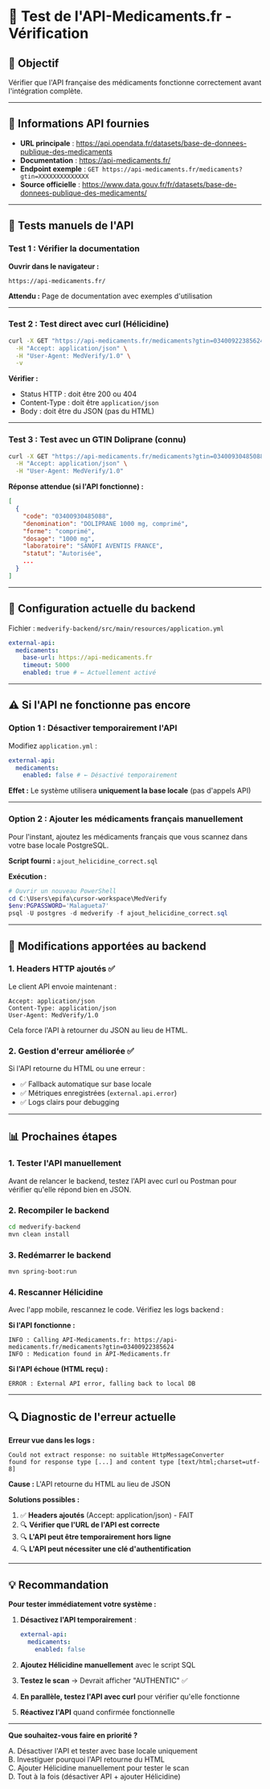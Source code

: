 # 🧪 Test de l'API-Medicaments.fr - Vérification

## 🎯 Objectif

Vérifier que l'API française des médicaments fonctionne correctement avant l'intégration complète.

---

## 📝 Informations API fournies

- **URL principale** : https://api.opendata.fr/datasets/base-de-donnees-publique-des-medicaments
- **Documentation** : https://api-medicaments.fr/
- **Endpoint exemple** : `GET https://api-medicaments.fr/medicaments?gtin=XXXXXXXXXXXXXX`
- **Source officielle** : https://www.data.gouv.fr/fr/datasets/base-de-donnees-publique-des-medicaments/

---

## 🧪 Tests manuels de l'API

### Test 1 : Vérifier la documentation

**Ouvrir dans le navigateur :**

```
https://api-medicaments.fr/
```

**Attendu :** Page de documentation avec exemples d'utilisation

---

### Test 2 : Test direct avec curl (Hélicidine)

```bash
curl -X GET "https://api-medicaments.fr/medicaments?gtin=03400922385624" \
  -H "Accept: application/json" \
  -H "User-Agent: MedVerify/1.0" \
  -v
```

**Vérifier :**

- Status HTTP : doit être 200 ou 404
- Content-Type : doit être `application/json`
- Body : doit être du JSON (pas du HTML)

---

### Test 3 : Test avec un GTIN Doliprane (connu)

```bash
curl -X GET "https://api-medicaments.fr/medicaments?gtin=03400930485088" \
  -H "Accept: application/json" \
  -H "User-Agent: MedVerify/1.0"
```

**Réponse attendue (si l'API fonctionne) :**

```json
[
  {
    "code": "03400930485088",
    "denomination": "DOLIPRANE 1000 mg, comprimé",
    "forme": "comprimé",
    "dosage": "1000 mg",
    "laboratoire": "SANOFI AVENTIS FRANCE",
    "statut": "Autorisée",
    ...
  }
]
```

---

## 🔧 Configuration actuelle du backend

Fichier : `medverify-backend/src/main/resources/application.yml`

```yaml
external-api:
  medicaments:
    base-url: https://api-medicaments.fr
    timeout: 5000
    enabled: true # ← Actuellement activé
```

---

## ⚠️ Si l'API ne fonctionne pas encore

### Option 1 : Désactiver temporairement l'API

Modifiez `application.yml` :

```yaml
external-api:
  medicaments:
    enabled: false # ← Désactivé temporairement
```

**Effet :** Le système utilisera **uniquement la base locale** (pas d'appels API)

---

### Option 2 : Ajouter les médicaments français manuellement

Pour l'instant, ajoutez les médicaments français que vous scannez dans votre base locale PostgreSQL.

**Script fourni :** `ajout_helicidine_correct.sql`

**Exécution :**

```powershell
# Ouvrir un nouveau PowerShell
cd C:\Users\epifa\cursor-workspace\MedVerify
$env:PGPASSWORD='Malagueta7'
psql -U postgres -d medverify -f ajout_helicidine_correct.sql
```

---

## 🚀 Modifications apportées au backend

### 1. **Headers HTTP ajoutés** ✅

Le client API envoie maintenant :

```
Accept: application/json
Content-Type: application/json
User-Agent: MedVerify/1.0
```

Cela force l'API à retourner du JSON au lieu de HTML.

### 2. **Gestion d'erreur améliorée** ✅

Si l'API retourne du HTML ou une erreur :

- ✅ Fallback automatique sur base locale
- ✅ Métriques enregistrées (`external.api.error`)
- ✅ Logs clairs pour debugging

---

## 📊 Prochaines étapes

### 1. **Tester l'API manuellement**

Avant de relancer le backend, testez l'API avec curl ou Postman pour vérifier qu'elle répond bien en JSON.

### 2. **Recompiler le backend**

```bash
cd medverify-backend
mvn clean install
```

### 3. **Redémarrer le backend**

```bash
mvn spring-boot:run
```

### 4. **Rescanner Hélicidine**

Avec l'app mobile, rescannez le code. Vérifiez les logs backend :

**Si l'API fonctionne :**

```
INFO : Calling API-Medicaments.fr: https://api-medicaments.fr/medicaments?gtin=03400922385624
INFO : Medication found in API-Medicaments.fr
```

**Si l'API échoue (HTML reçu) :**

```
ERROR : External API error, falling back to local DB
```

---

## 🔍 Diagnostic de l'erreur actuelle

**Erreur vue dans les logs :**

```
Could not extract response: no suitable HttpMessageConverter
found for response type [...] and content type [text/html;charset=utf-8]
```

**Cause :** L'API retourne du HTML au lieu de JSON

**Solutions possibles :**

1. ✅ **Headers ajoutés** (Accept: application/json) - FAIT
2. 🔍 **Vérifier que l'URL de l'API est correcte**
3. 🔍 **L'API peut être temporairement hors ligne**
4. 🔍 **L'API peut nécessiter une clé d'authentification**

---

## 💡 Recommandation

**Pour tester immédiatement votre système :**

1. **Désactivez l'API temporairement** :

   ```yaml
   external-api:
     medicaments:
       enabled: false
   ```

2. **Ajoutez Hélicidine manuellement** avec le script SQL

3. **Testez le scan** → Devrait afficher "AUTHENTIC" ✅

4. **En parallèle, testez l'API avec curl** pour vérifier qu'elle fonctionne

5. **Réactivez l'API** quand confirmée fonctionnelle

---

**Que souhaitez-vous faire en priorité ?**

A. Désactiver l'API et tester avec base locale uniquement  
B. Investiguer pourquoi l'API retourne du HTML  
C. Ajouter Hélicidine manuellement pour tester le scan  
D. Tout à la fois (désactiver API + ajouter Hélicidine)






